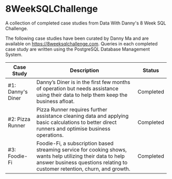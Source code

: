 # 8WeekSQLChallenge
A collection of completed case studies from Data With Danny's 8 Week SQL Challenge.

The following case studies have been curated by Danny Ma and are available on https://8weeksqlchallenge.com. Queries in each completed case study are written using the PostgreSQL Database Management System.

Case Study          |  Description | Status
------------------- |  ----------- | -----
#1: Danny's Diner   | Danny’s Diner is in the first few months of operation but needs assistance using their data to help them keep the business afloat.  | Completed
#2: Pizza Runner    | Pizza Runner requires further assistance cleaning data and applying basic calculations to better direct runners and optimise business operations. | Completed
#3: Foodie-Fi       | Foodie-Fi, a subscription based streaming service for cooking shows, wants help utilizing their data to help answer business questions relating to customer retention, churn, and growth. | Completed
